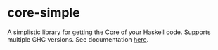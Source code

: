 core-simple
===========

A simplistic library for getting the Core of your Haskell code. Supports multiple GHC versions.
See documentation [here](http://alpmestan.com/core-simple/).
